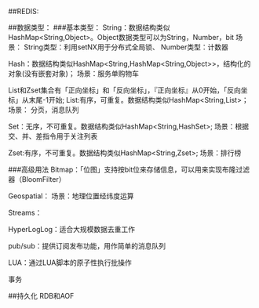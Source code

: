 ##REDIS:

##数据类型：
###基本类型：
String：数据结构类似HashMap<String,Object>。Object数据类型可以为String，Number，bit
场景：
String类型：利用setNX用于分布式全局锁、
Number类型：计数器

Hash：数据结构类似HashMap<String,HashMap<String,Object>>，结构化的对象(没有嵌套对象)；
场景：服务单购物车

List和Zset集合有「正向坐标」和「反向坐标」，『正向坐标』从0开始，「反向坐标」从末尾-1开始;
List:有序，可重复。数据结构类似HashMap<String,List<Object>>；
场景：
分页，消息队列

Set：无序，不可重复。数据结构类似HashMap<String,HashSet<Object>>;
场景：根据交、并、差指令用于关注列表

Zset:有序，不可重复。数据结构类似HashMap<String,Zset<Object>>;
场景：排行榜

###高级用法
Bitmap：「位图」支持按bit位来存储信息，可以用来实现布隆过滤器（BloomFilter）

Geospatial：
场景：地理位置经纬度运算

Streams：

HyperLogLog：适合大规模数据去重工作

pub/sub：提供订阅发布功能，用作简单的消息队列

LUA：通过LUA脚本的原子性执行批操作

事务

##持久化
RDB和AOF